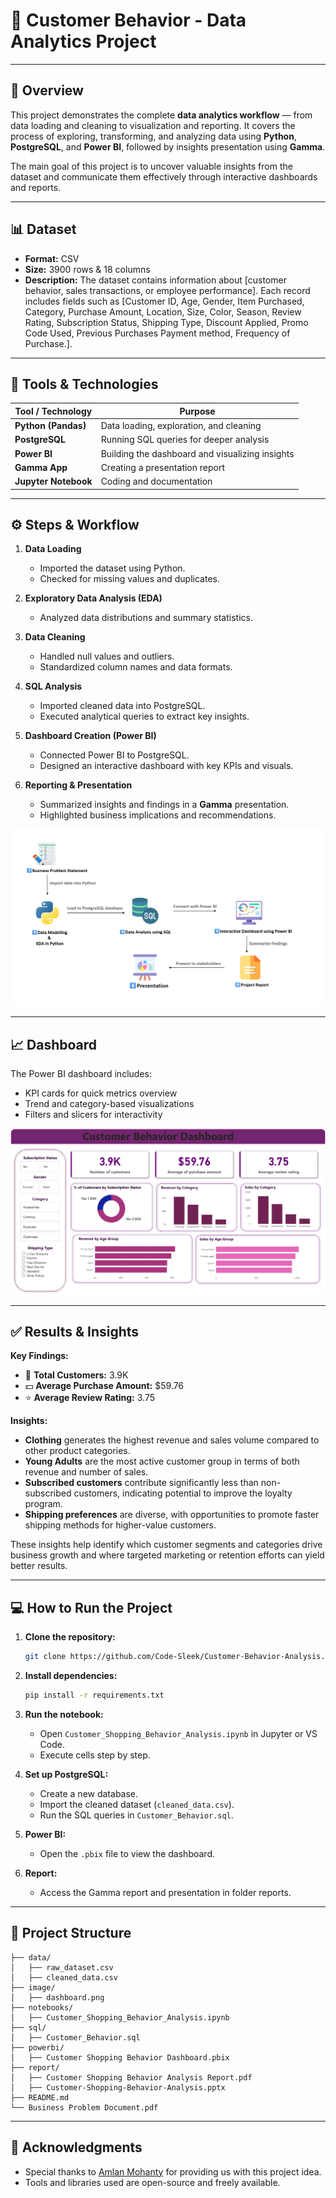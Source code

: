 # 🧠 Customer Behavior - Data Analytics Project
---
## 📄 Overview

This project demonstrates the complete **data analytics workflow** — from data loading and cleaning to visualization and reporting.
It covers the process of exploring, transforming, and analyzing data using **Python**, **PostgreSQL**, and **Power BI**, followed by insights presentation using **Gamma**.

The main goal of this project is to uncover valuable insights from the dataset and communicate them effectively through interactive dashboards and reports.

---

## 📊 Dataset

* **Format:** CSV
* **Size:** 3900 rows & 18 columns
* **Description:**
  The dataset contains information about [customer behavior, sales transactions, or employee performance].
  Each record includes fields such as [Customer ID, Age, Gender, Item Purchased, Category, Purchase Amount, Location, Size, Color, Season, Review Rating, Subscription Status, Shipping Type, Discount Applied, Promo Code Used, Previous Purchases Payment method, Frequency of Purchase.].

---

## 🧰 Tools & Technologies

| Tool / Technology                               | Purpose                                         |
| ----------------------------------------------- | ----------------------------------------------- |
| **Python (Pandas)**                             | Data loading, exploration, and cleaning         |
| **PostgreSQL**                                  | Running SQL queries for deeper analysis         |
| **Power BI**                                    | Building the dashboard and visualizing insights |
| **Gamma App**                                   | Creating a presentation report                  |
| **Jupyter Notebook**                            | Coding and documentation                        |

---

## ⚙️ Steps & Workflow

1. **Data Loading**

   * Imported the dataset using Python.
   * Checked for missing values and duplicates.

2. **Exploratory Data Analysis (EDA)**

   * Analyzed data distributions and summary statistics.

3. **Data Cleaning**

   * Handled null values and outliers.
   * Standardized column names and data formats.

4. **SQL Analysis**

   * Imported cleaned data into PostgreSQL.
   * Executed analytical queries to extract key insights.

5. **Dashboard Creation (Power BI)**

   * Connected Power BI to PostgreSQL.
   * Designed an interactive dashboard with key KPIs and visuals.

6. **Reporting & Presentation**

   * Summarized insights and findings in a **Gamma** presentation.
   * Highlighted business implications and recommendations.

![Structure Preview](image/Structure.png)

---

## 📈 Dashboard

The Power BI dashboard includes:

* KPI cards for quick metrics overview
* Trend and category-based visualizations
* Filters and slicers for interactivity

![Dashboard Preview](image/Dashboard.png)

---


## ✅ **Results & Insights**

**Key Findings:**

* 👥 **Total Customers:** 3.9K
* 💵 **Average Purchase Amount:** $59.76
* ⭐ **Average Review Rating:** 3.75

**Insights:**

* **Clothing** generates the highest revenue and sales volume compared to other product categories.
* **Young Adults** are the most active customer group in terms of both revenue and number of sales.
* **Subscribed customers** contribute significantly less than non-subscribed customers, indicating potential to improve the loyalty program.
* **Shipping preferences** are diverse, with opportunities to promote faster shipping methods for higher-value customers.

These insights help identify which customer segments and categories drive business growth and where targeted marketing or retention efforts can yield better results.

---

## 💻 How to Run the Project

1. **Clone the repository:**

   ```bash
   git clone https://github.com/Code-Sleek/Customer-Behavior-Analysis.git
   ```
2. **Install dependencies:**

   ```bash
   pip install -r requirements.txt
   ```
3. **Run the notebook:**

   * Open `Customer_Shopping_Behavior_Analysis.ipynb` in Jupyter or VS Code.
   * Execute cells step by step.
4. **Set up PostgreSQL:**

   * Create a new database.
   * Import the cleaned dataset (`cleaned_data.csv`).
   * Run the SQL queries in `Customer_Behavior.sql`.
5. **Power BI:**

   * Open the `.pbix` file to view the dashboard.
6. **Report:**

   * Access the Gamma report and presentation in folder reports.

---

## 📂 Project Structure

```
├── data/
│   ├── raw_dataset.csv
│   ├── cleaned_data.csv
├── image/
│   ├── dashboard.png
├── notebooks/
│   ├── Customer_Shopping_Behavior_Analysis.ipynb
├── sql/
│   ├── Customer_Behavior.sql
├── powerbi/
│   ├── Customer Shopping Behavior Dashboard.pbix
├── report/
│   ├── Customer Shopping Behavior Analysis Report.pdf
│   ├── Customer-Shopping-Behavior-Analysis.pptx
├── README.md
└── Business Problem Document.pdf
```

---

## 🙌 Acknowledgments

* Special thanks to [Amlan Mohanty](https://www.youtube.com/@amlanmohanty1) for providing us with this project idea.
* Tools and libraries used are open-source and freely available.
